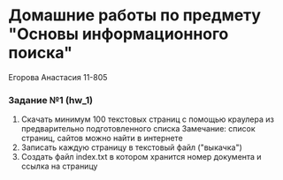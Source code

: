 # Домашние работы по предмету "Основы информационного поиска"
Егорова Анастасия 11-805

### Задание №1 (hw_1)
1. Скачать минимум 100 текстовых страниц с помощью краулера из  предварительно  подготовленного списка
Замечание: список страниц, сайтов можно найти в интернете
2. Записать каждую страницу в  текстовый файл ("выкачка")
3. Создать файл index.txt в котором хранится номер документа и ссылка на страницу
